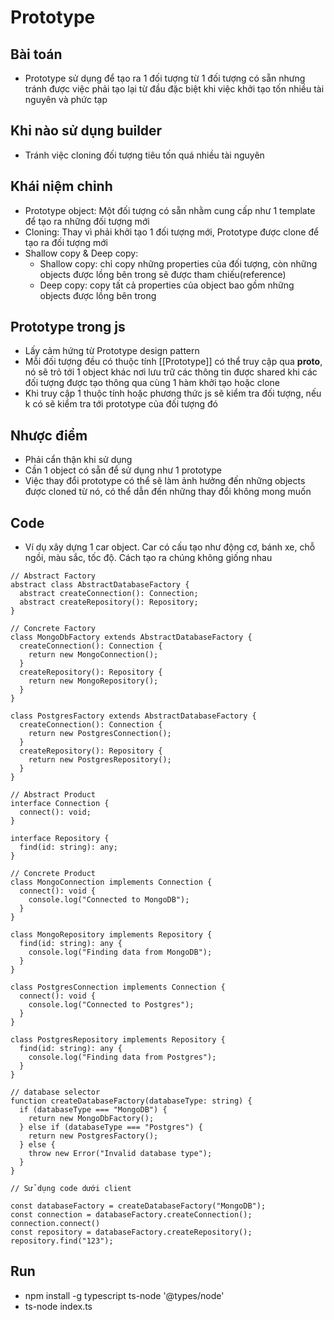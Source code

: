 # Prototype


## Bài toán
- Prototype sử dụng để tạo ra 1 đối tượng từ 1 đối tượng có sẵn nhưng tránh được việc phải tạo lại từ đầu đặc biệt khi việc khởi tạo tốn nhiều tài nguyên và phức tạp

## Khi nào sử dụng builder
- Tránh việc cloning đối tượng tiêu tốn quá nhiều tài nguyên

## Khái niệm chỉnh
- Prototype object: Một đối tượng có sẵn nhằm cung cấp như 1 template để tạo ra những đối tượng mới
- Cloning: Thay vì phải khởi tạo 1 đối tượng mới, Prototype được clone để tạo ra đối tượng mới
- Shallow copy & Deep copy:
  - Shallow copy: chỉ copy những properties của đối tượng, còn những objects được lồng bên trong sẽ được tham chiếu(reference)
  - Deep copy: copy tất cả properties của object bao gồm những objects được lồng bên trong

## Prototype trong js
- Lấy cảm hứng từ Prototype design pattern
- Mỗi đối tượng đều có thuộc tính [[Prototype]] có thể truy cập qua __proto__, nó sẽ trỏ tới 1 object khác nơi lưu trữ các thông tin được shared khi các đối tượng được tạo thông qua cùng 1 hàm khởi tạo hoặc clone
- Khi truy cập 1 thuộc tính hoặc phương thức js sẽ kiểm tra đối tượng, nếu k có sẽ kiểm tra tới prototype của đối tượng đó

## Nhược điểm
- Phải cẩn thận khi sử dụng
- Cần 1 object có sẵn để sử dụng như 1 prototype
- Việc thay đổi prototype có thể sẽ làm ảnh hưởng đến những objects được cloned từ nó, có thể dẫn đến những thay đổi không mong muốn

## Code
- Ví dụ xây dựng 1 car object. Car có cấu tạo như động cơ, bánh xe, chỗ ngồi, màu sắc, tốc độ. Cách tạo ra chúng không giống nhau
```
// Abstract Factory
abstract class AbstractDatabaseFactory {
  abstract createConnection(): Connection;
  abstract createRepository(): Repository;
}

// Concrete Factory
class MongoDbFactory extends AbstractDatabaseFactory {
  createConnection(): Connection {
    return new MongoConnection();
  }
  createRepository(): Repository {
    return new MongoRepository();
  }
}

class PostgresFactory extends AbstractDatabaseFactory {
  createConnection(): Connection {
    return new PostgresConnection();
  }
  createRepository(): Repository {
    return new PostgresRepository();
  }
}

// Abstract Product
interface Connection {
  connect(): void;
}

interface Repository {
  find(id: string): any;
}

// Concrete Product
class MongoConnection implements Connection {
  connect(): void {
    console.log("Connected to MongoDB");
  }
}

class MongoRepository implements Repository {
  find(id: string): any {
    console.log("Finding data from MongoDB");
  }
}

class PostgresConnection implements Connection {
  connect(): void {
    console.log("Connected to Postgres");
  }
}

class PostgresRepository implements Repository {
  find(id: string): any {
    console.log("Finding data from Postgres");
  }
}

// database selector
function createDatabaseFactory(databaseType: string) {
  if (databaseType === "MongoDB") {
    return new MongoDbFactory();
  } else if (databaseType === "Postgres") {
    return new PostgresFactory();
  } else {
    throw new Error("Invalid database type");
  }
}

// Sử dụng code dưới client

const databaseFactory = createDatabaseFactory("MongoDB");
const connection = databaseFactory.createConnection();
connection.connect()
const repository = databaseFactory.createRepository();
repository.find("123");

```

## Run
- npm install -g typescript ts-node '@types/node'
- ts-node index.ts